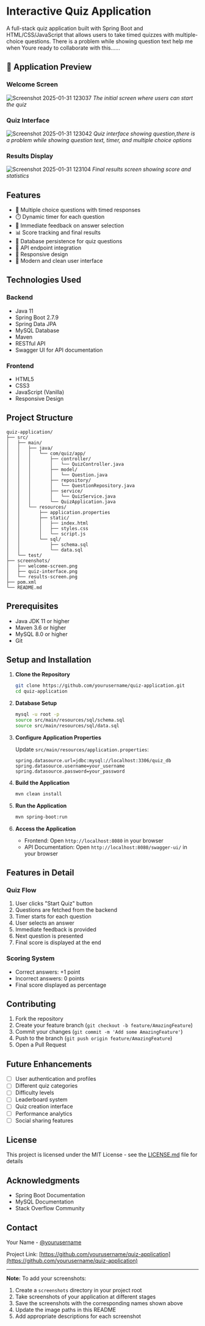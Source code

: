 # Interactive Quiz Application

A full-stack quiz application built with Spring Boot and HTML/CSS/JavaScript that allows users to take timed quizzes with multiple-choice questions.
There is a problem while showing question text help me when Youre ready to collaborate with this......
## 📸 Application Preview

### Welcome Screen
![Screenshot 2025-01-31 123037](https://github.com/user-attachments/assets/1f6924a9-a852-43b7-80e6-d9db993e76f6)
*The initial screen where users can start the quiz*

### Quiz Interface
![Screenshot 2025-01-31 123042](https://github.com/user-attachments/assets/75527082-83de-4d0d-aa43-4bd622c7c61c)
*Quiz interface showing question,there is a problem while showing question text, timer, and multiple choice options*

### Results Display
![Screenshot 2025-01-31 123104](https://github.com/user-attachments/assets/9ee50df7-a806-48df-a85e-27bd9964ab61)
*Final results screen showing score and statistics*

## Features

- 📝 Multiple choice questions with timed responses
- ⏱️ Dynamic timer for each question
- 🎯 Immediate feedback on answer selection
- 📊 Score tracking and final results
- 💾 Database persistence for quiz questions
- 🔄 API endpoint integration
- 📱 Responsive design
- 🎨 Modern and clean user interface

## Technologies Used

### Backend
- Java 11
- Spring Boot 2.7.9
- Spring Data JPA
- MySQL Database
- Maven
- RESTful API
- Swagger UI for API documentation

### Frontend
- HTML5
- CSS3
- JavaScript (Vanilla)
- Responsive Design

## Project Structure

```
quiz-application/
├── src/
│   ├── main/
│   │   ├── java/
│   │   │   └── com/quiz/app/
│   │   │       ├── controller/
│   │   │       │   └── QuizController.java
│   │   │       ├── model/
│   │   │       │   └── Question.java
│   │   │       ├── repository/
│   │   │       │   └── QuestionRepository.java
│   │   │       ├── service/
│   │   │       │   └── QuizService.java
│   │   │       └── QuizApplication.java
│   │   └── resources/
│   │       ├── application.properties
│   │       ├── static/
│   │       │   ├── index.html
│   │       │   ├── styles.css
│   │       │   └── script.js
│   │       └── sql/
│   │           ├── schema.sql
│   │           └── data.sql
│   └── test/
├── screenshots/
│   ├── welcome-screen.png
│   ├── quiz-interface.png
│   └── results-screen.png
├── pom.xml
└── README.md
```

## Prerequisites

- Java JDK 11 or higher
- Maven 3.6 or higher
- MySQL 8.0 or higher
- Git

## Setup and Installation

1. **Clone the Repository**
   ```bash
   git clone https://github.com/yourusername/quiz-application.git
   cd quiz-application
   ```

2. **Database Setup**
   ```bash
   mysql -u root -p
   source src/main/resources/sql/schema.sql
   source src/main/resources/sql/data.sql
   ```

3. **Configure Application Properties**
   
   Update `src/main/resources/application.properties`:
   ```properties
   spring.datasource.url=jdbc:mysql://localhost:3306/quiz_db
   spring.datasource.username=your_username
   spring.datasource.password=your_password
   ```

4. **Build the Application**
   ```bash
   mvn clean install
   ```

5. **Run the Application**
   ```bash
   mvn spring-boot:run
   ```

6. **Access the Application**
   - Frontend: Open `http://localhost:8080` in your browser
   - API Documentation: Open `http://localhost:8080/swagger-ui/` in your browser

## Features in Detail

### Quiz Flow
1. User clicks "Start Quiz" button
2. Questions are fetched from the backend
3. Timer starts for each question
4. User selects an answer
5. Immediate feedback is provided
6. Next question is presented
7. Final score is displayed at the end

### Scoring System
- Correct answers: +1 point
- Incorrect answers: 0 points
- Final score displayed as percentage

## Contributing

1. Fork the repository
2. Create your feature branch (`git checkout -b feature/AmazingFeature`)
3. Commit your changes (`git commit -m 'Add some AmazingFeature'`)
4. Push to the branch (`git push origin feature/AmazingFeature`)
5. Open a Pull Request

## Future Enhancements

- [ ] User authentication and profiles
- [ ] Different quiz categories
- [ ] Difficulty levels
- [ ] Leaderboard system
- [ ] Quiz creation interface
- [ ] Performance analytics
- [ ] Social sharing features

## License

This project is licensed under the MIT License - see the [LICENSE.md](LICENSE.md) file for details

## Acknowledgments

- Spring Boot Documentation
- MySQL Documentation
- Stack Overflow Community

## Contact

Your Name - [@yourusername](https://twitter.com/yourusername)

Project Link: [https://github.com/yourusername/quiz-application](https://github.com/yourusername/quiz-application)

---
**Note:** To add your screenshots:
1. Create a `screenshots` directory in your project root
2. Take screenshots of your application at different stages
3. Save the screenshots with the corresponding names shown above
4. Update the image paths in this README
5. Add appropriate descriptions for each screenshot
